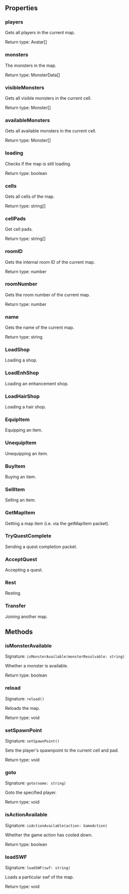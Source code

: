 # 



## Properties

### players
<p>Gets all players in the current map.</p>


Return type: Avatar[]

### monsters
<p>The monsters in the map.</p>


Return type: MonsterData[]

### visibleMonsters
<p>Gets all visible monsters in the current cell.</p>


Return type: Monster[]

### availableMonsters
<p>Gets all available monsters in the current cell.</p>


Return type: Monster[]

### loading
<p>Checks if the map is still loading.</p>


Return type: boolean

### cells
<p>Gets all cells of the map.</p>


Return type: string[]

### cellPads
<p>Get cell pads.</p>


Return type: string[]

### roomID
<p>Gets the internal room ID of the current map.</p>


Return type: number

### roomNumber
<p>Gets the room number of the current map.</p>


Return type: number

### name
<p>Gets the name of the current map.</p>


Return type: string

### LoadShop
<p>Loading a shop.</p>

### LoadEnhShop
<p>Loading an enhancement shop.</p>

### LoadHairShop
<p>Loading a hair shop.</p>

### EquipItem
<p>Equipping an item.</p>

### UnequipItem
<p>Unequipping an item.</p>

### BuyItem
<p>Buying an item.</p>

### SellItem
<p>Selling an item.</p>

### GetMapItem
<p>Getting a map item (i.e. via the getMapItem packet).</p>

### TryQuestComplete
<p>Sending a quest completion packet.</p>

### AcceptQuest
<p>Accepting a quest.</p>

### Rest
<p>Resting.</p>

### Transfer
<p>Joining another map.</p>

## Methods

### isMonsterAvailable
Signature: `isMonsterAvailable(monsterResolvable: string)`

Whether a monster is available.


Return type: boolean

### reload
Signature: `reload()`

Reloads the map.


Return type: void

### setSpawnPoint
Signature: `setSpawnPoint()`

Sets the player's spawnpoint to the current cell and pad.


Return type: void

### goto
Signature: `goto(name: string)`

Goto the specified player.


Return type: void

### isActionAvailable
Signature: `isActionAvailable(action: GameAction)`

Whether the game action has cooled down.


Return type: boolean

### loadSWF
Signature: `loadSWF(swf: string)`

Loads a particular swf of the map.


Return type: void